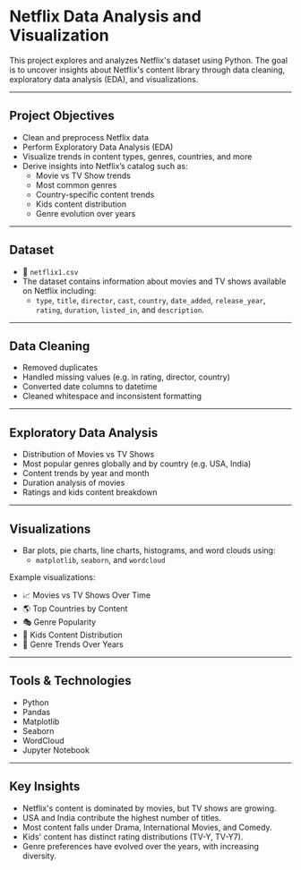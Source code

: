 #  Netflix Data Analysis and Visualization

This project explores and analyzes Netflix's dataset using Python. The goal is to uncover insights about Netflix's content library through data cleaning, exploratory data analysis (EDA), and visualizations.

---

##  Project Objectives

- Clean and preprocess Netflix data
- Perform Exploratory Data Analysis (EDA)
- Visualize trends in content types, genres, countries, and more
- Derive insights into Netflix’s catalog such as:
  - Movie vs TV Show trends
  - Most common genres
  - Country-specific content trends
  - Kids content distribution
  - Genre evolution over years

---

##  Dataset

- 📄 `netflix1.csv`
- The dataset contains information about movies and TV shows available on Netflix including:
  - `type`, `title`, `director`, `cast`, `country`, `date_added`, `release_year`, `rating`, `duration`, `listed_in`, and `description`.

---

##  Data Cleaning

- Removed duplicates
- Handled missing values (e.g. in rating, director, country)
- Converted date columns to datetime
- Cleaned whitespace and inconsistent formatting

---

##  Exploratory Data Analysis

- Distribution of Movies vs TV Shows
- Most popular genres globally and by country (e.g. USA, India)
- Content trends by year and month
- Duration analysis of movies
- Ratings and kids content breakdown

---

##  Visualizations

- Bar plots, pie charts, line charts, histograms, and word clouds using:
  - `matplotlib`, `seaborn`, and `wordcloud`

Example visualizations:
- 📈 Movies vs TV Shows Over Time  
- 🌎 Top Countries by Content  
- 🎭 Genre Popularity  
- 🧒 Kids Content Distribution  
- 📅 Genre Trends Over Years  

---

## Tools & Technologies

- Python
- Pandas
- Matplotlib
- Seaborn
- WordCloud
- Jupyter Notebook

---

## Key Insights

- Netflix's content is dominated by movies, but TV shows are growing.
- USA and India contribute the highest number of titles.
- Most content falls under Drama, International Movies, and Comedy.
- Kids' content has distinct rating distributions (TV-Y, TV-Y7).
- Genre preferences have evolved over the years, with increasing diversity.
